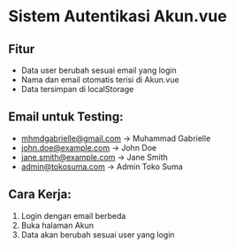 # Sistem Autentikasi Akun.vue

## Fitur

- Data user berubah sesuai email yang login
- Nama dan email otomatis terisi di Akun.vue
- Data tersimpan di localStorage

## Email untuk Testing:

- mhmdgabrielle@gmail.com → Muhammad Gabrielle
- john.doe@example.com → John Doe
- jane.smith@example.com → Jane Smith
- admin@tokosuma.com → Admin Toko Suma

## Cara Kerja:

1. Login dengan email berbeda
2. Buka halaman Akun
3. Data akan berubah sesuai user yang login
